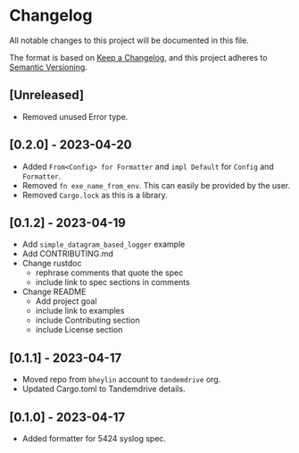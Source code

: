 # Changelog

All notable changes to this project will be documented in this file.

The format is based on [Keep a Changelog](https://keepachangelog.com/en/1.0.0/),
and this project adheres to [Semantic Versioning](https://semver.org/spec/v2.0.0.html).

## [Unreleased]

- Removed unused Error type.

## [0.2.0] - 2023-04-20

- Added `From<Config> for Formatter` and `impl Default` for `Config` and `Formatter`.
- Removed `fn exe_name_from_env`.
  This can easily be provided by the user.
- Removed `Cargo.lock` as this is a library.

## [0.1.2] - 2023-04-19

- Add `simple_datagram_based_logger` example
- Add CONTRIBUTING.md
- Change rustdoc 
  - rephrase comments that quote the spec
  - include link to spec sections in comments
- Change README
  - Add project goal
  - include link to examples
  - include Contributing section
  - include License section

## [0.1.1] - 2023-04-17

- Moved repo from `bheylin` account to `tandemdrive` org.
- Updated Cargo.toml to Tandemdrive details.

## [0.1.0] - 2023-04-17

- Added formatter for 5424 syslog spec.
